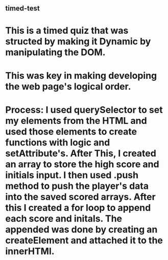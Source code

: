 ## timed-test
# This is a timed quiz that was structed by making it Dynamic by manipulating the DOM. 

# This was key in making developing the web page's logical order. 

# Process: I used querySelector to set my elements from the HTML and used those elements to create functions with logic and setAttribute's. After This, I created an array to store the high score and initials input. I then used .push method to push the player's data into the saved scored arrays. After this I created a for loop to append each score and initals. The appended was done by creating an createElement and attached it to the innerHTMl. 

